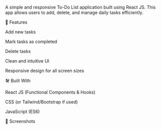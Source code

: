 A simple and responsive To-Do List application built using React JS. This app allows users to add, delete, and manage daily tasks efficiently.

🚀 Features

Add new tasks

Mark tasks as completed

Delete tasks

Clean and intuitive UI

Responsive design for all screen sizes

🛠️ Built With

React JS (Functional Components & Hooks)

CSS (or Tailwind/Bootstrap if used)

JavaScript (ES6)

📸 Screenshots
